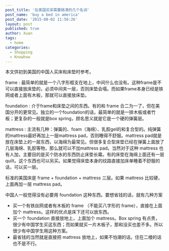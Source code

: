 ```yaml
---
post_title: '在美国买床需要搞清的几个名词'
post_name: 'buy a bed in america'
post_date: '2015-08-02 11:56:26'
layout: post
published: true
author: Xuan
tags:
  - home
categories:
  - Shopping
  - Knowhow
---
```


本文供初到美国的中国人买床和床垫时参考。

frame
: 最简单的就是一个八字形框支在地上，中间什么也没有。这种frame是不可以直接放床垫的，必须中间夹一层，否则床垫会塌。而如果frame本身已经是铁网或者上面有木板，那就可以直接放床垫。

foundation
: 介于frame和床垫之间的东西。有的和 frame 合二为一了，但在美国分开的更常见。独立的一个foundation的话，最简单的就是一排木板或者竹板；更复杂的一般就是box spring，顾名思义就是它是一个硬的弹簧层。

mattress
: 主流有几种：弹簧的、foam（海绵）、乳胶gel的和复合型的。纯弹簧的mattress最好再加上一层mattress pad，否则睡得不舒服。mattress pad就是放在床垫上的一层东西，以海绵为最常见。但很多复合型床垫已经在弹簧上面放了几层海绵、乳胶等物，那么就可以不加mattress pad。当然对于这种 mattress 也有人加，主要目的是买个防水的东西防止床垫长霉。有的床垫在海绵上面还有一层quilt。这个东西也可以另买。如果觉得床垫本身的纹路直接加床单睡着不舒服的话，可以买一层。

标准的美国床是 frame + foundation + mattress 三层。如果 mattress 比较硬，上面再加一层 mattress pad。

中国人一般觉得没有必要用 foundation 这种东西。要想省钱的话，就有几种方案

- 买一个有铁丝网或者有木板的 frame （不能买八字形的 frame），直接在上面加个 mattress。这样的优点是床下还可以放东西。
- 买一个 foundation 直接放地上，上面加个 mattress。Box spring 有点贵，很少有中国学生买这东西；而如果就买一片木板子，那和没买也差不多。所以很少有中国学生用这种方案。
- 最省钱的当然就是直接把 mattress 放地上，如果不怕潮的话。住在二楼的话也不是不行。
